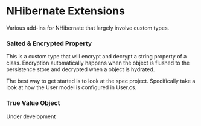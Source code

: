 NHibernate Extensions
=====================

Various add-ins for NHibernate that largely involve custom types. 


### Salted & Encrypted Property ###

  This is a custom type that will encrypt and decrypt a string property of a class. Encryption automatically
happens when the object is flushed to the persistence store and decrypted when a object is hydrated.

The best way to get started is to look at the spec project. Specifically take a look at how the User model is configured in User.cs.

### True Value Object ###

  Under development
